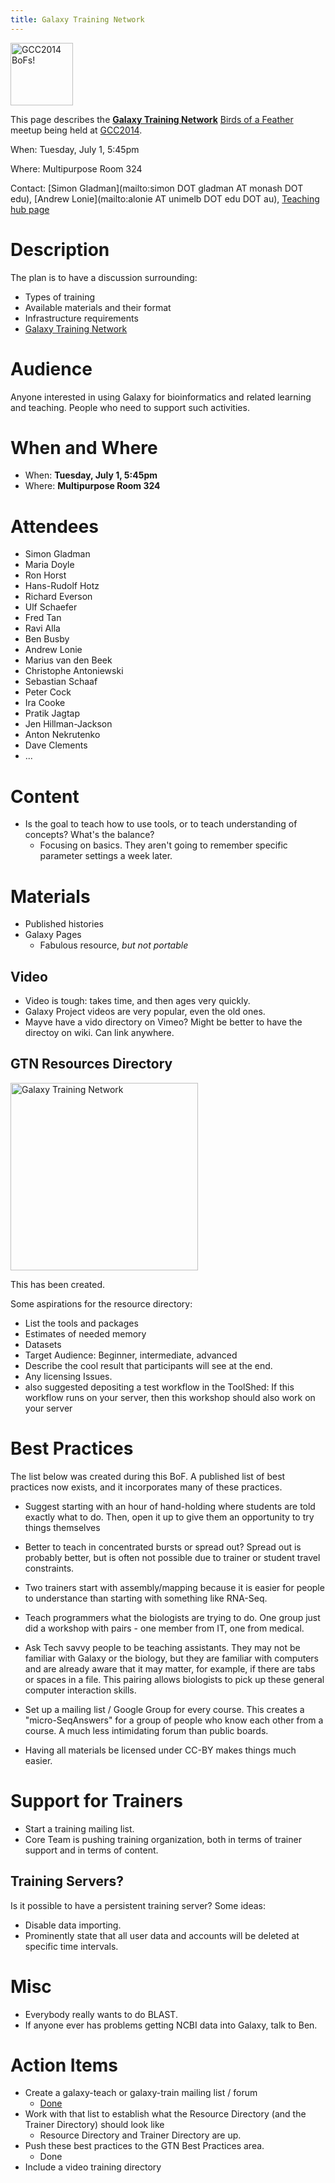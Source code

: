 ```yaml
---
title: Galaxy Training Network
---
```

<slot name="Events/GCC2014/Header" />

<slot name="Events/GCC2014/LinkBox" />

<div class='left'><a href='/src/events/gcc2014/bofs/index.md'><img src="/src/images/logos/GCC2014_BoF_LogoSquare.png" alt="GCC2014 BoFs!" width="100" /></a></div>

This page describes the **[Galaxy Training Network](https://training.galaxyproject.org/)** [Birds of a Feather](/src/events/gcc2014/bofs/index.md) meetup being held at [GCC2014](/src/events/gcc2014/index.md).

When: Tuesday, July 1, 5:45pm

Where: Multipurpose Room 324

Contact: [Simon Gladman](mailto:simon DOT gladman AT monash DOT edu), [Andrew Lonie](mailto:alonie AT unimelb DOT edu DOT au), [Teaching hub page](https://training.galaxyproject.org/)


# Description

The plan is to have a discussion surrounding:
* Types of training
* Available materials and their format
* Infrastructure requirements
* [Galaxy Training Network](https://training.galaxyproject.org/)

# Audience

Anyone interested in using Galaxy for bioinformatics and related learning and teaching.  People who need to support such activities.

# When and Where

* When: **Tuesday, July 1, 5:45pm**
* Where: **Multipurpose Room 324**

# Attendees

* Simon Gladman
* Maria Doyle 
* Ron Horst
* Hans-Rudolf Hotz
* Richard Everson
* Ulf Schaefer
* Fred Tan
* Ravi Alla
* Ben Busby
* Andrew Lonie
* Marius van den Beek
* Christophe Antoniewski
* Sebastian Schaaf
* Peter Cock
* Ira Cooke
* Pratik Jagtap
* Jen Hillman-Jackson
* Anton Nekrutenko
* Dave Clements
* ...

# Content

* Is the goal to teach how to use tools, or to teach understanding of concepts?  What's the balance?
  * Focusing on basics.  They aren't going to remember specific parameter settings a week later.

# Materials

* Published histories
* Galaxy Pages
  * Fabulous resource, *but not portable*

## Video

* Video is tough: takes time, and then ages very quickly.
* Galaxy Project videos are very popular, even the old ones.
* Mayve have a vido directory on Vimeo?  Might be better to have the directoy on wiki.  Can link anywhere.

## GTN Resources Directory

<div class='right'><a href='https://training.galaxyproject.org/'><img src="/src/images/logos/GTNLogo600.png" alt="Galaxy Training Network" width="300" /></a></div>

This has been created.

Some aspirations for the resource directory:

* List the tools and packages 
* Estimates of needed memory
* Datasets
* Target Audience: Beginner, intermediate, advanced
* Describe the cool result that participants will see at the end.
* Any licensing Issues.
* also suggested depositing a test workflow in the ToolShed: If this workflow runs on your server, then this workshop should also work on your server

# Best Practices

The list below was created during this BoF.  A published list of best practices now exists, and it incorporates many of these practices.

* Suggest starting with an hour of hand-holding where students are told exactly what to do.  Then, open it up to give them an opportunity to try things themselves

* Better to teach in concentrated bursts or spread out?  Spread out is probably better, but is often not possible due to trainer or student travel constraints.

* Two trainers start with assembly/mapping because it is easier for people to understance than starting with something like RNA-Seq.

* Teach programmers what the biologists are trying to do.  One group just did a workshop with pairs - one member from IT, one from medical.

* Ask Tech savvy people to be teaching assistants.  They may not be familiar with Galaxy or the biology, but they are familiar with computers and are already aware that it may matter, for example, if there are tabs or spaces in a file.  This pairing allows biologists to pick up these general computer interaction skills.

* Set up a mailing list / Google Group for every course.  This creates a "micro-SeqAnswers" for a group of people who know each other from a course.  A much less intimidating forum than public boards.

* Having all materials be licensed under CC-BY makes things much easier.

# Support for Trainers

* Start a training mailing list.
* Core Team is pushing training organization, both in terms of trainer support and in terms of content.

## Training Servers?

Is it possible to have a persistent training server?  Some ideas:
* Disable data importing.
* Prominently state that all user data and accounts will be deleted at specific time intervals.

# Misc

* Everybody really wants to do BLAST.
* If anyone ever has problems getting NCBI data into Galaxy, talk to Ben.

# Action Items

* Create a galaxy-teach or galaxy-train mailing list / forum
  * [Done](https://lists.galaxyproject.org/lists/galaxy-training.lists.galaxyproject.org/)
* Work with that list to establish what the Resource Directory (and the Trainer Directory) should look like
  * Resource Directory and Trainer Directory are up.
* Push these best practices to the GTN Best Practices area.
  * Done
* Include a video training directory
